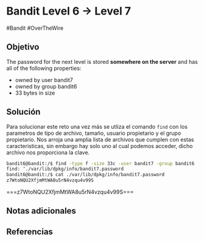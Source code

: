 # Bandit Level 6 → Level 7
#Bandit #OverTheWire 
## Objetivo
The password for the next level is stored **somewhere on the server** and has all of the following properties:

-   owned by user bandit7
-   owned by group bandit6
-   33 bytes in size
## Solución
Para solucionar este reto una vez más se utliza el comando `find` con los parametros de tipo de archivo, tamaño, usuario propietario y el grupo propietario.
Nos arroja una amplia lista de archivos que cumplen con estas caracteristicas, sin embargo hay solo uno al cual podemos acceder, dicho archivo nos proporciona la clave.

```bash
bandit6@bandit:/$ find -type f -size 33c -user bandit7 -group bandit6
find: ‘./var/lib/dpkg/info/bandit7.password
bandit6@bandit:/$ cat ./var/lib/dpkg/info/bandit7.password
z7WtoNQU2XfjmMtWA8u5rN4vzqu4v99S
```

===z7WtoNQU2XfjmMtWA8u5rN4vzqu4v99S===
## Notas adicionales

## Referencias